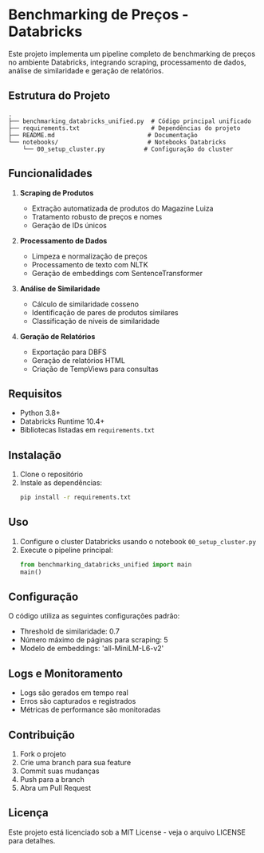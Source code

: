 # Benchmarking de Preços - Databricks

Este projeto implementa um pipeline completo de benchmarking de preços no ambiente Databricks, integrando scraping, processamento de dados, análise de similaridade e geração de relatórios.

## Estrutura do Projeto

```
.
├── benchmarking_databricks_unified.py  # Código principal unificado
├── requirements.txt                    # Dependências do projeto
├── README.md                          # Documentação
└── notebooks/                         # Notebooks Databricks
    └── 00_setup_cluster.py           # Configuração do cluster
```

## Funcionalidades

1. **Scraping de Produtos**
   - Extração automatizada de produtos do Magazine Luiza
   - Tratamento robusto de preços e nomes
   - Geração de IDs únicos

2. **Processamento de Dados**
   - Limpeza e normalização de preços
   - Processamento de texto com NLTK
   - Geração de embeddings com SentenceTransformer

3. **Análise de Similaridade**
   - Cálculo de similaridade cosseno
   - Identificação de pares de produtos similares
   - Classificação de níveis de similaridade

4. **Geração de Relatórios**
   - Exportação para DBFS
   - Geração de relatórios HTML
   - Criação de TempViews para consultas

## Requisitos

- Python 3.8+
- Databricks Runtime 10.4+
- Bibliotecas listadas em `requirements.txt`

## Instalação

1. Clone o repositório
2. Instale as dependências:
   ```bash
   pip install -r requirements.txt
   ```

## Uso

1. Configure o cluster Databricks usando o notebook `00_setup_cluster.py`
2. Execute o pipeline principal:
   ```python
   from benchmarking_databricks_unified import main
   main()
   ```

## Configuração

O código utiliza as seguintes configurações padrão:
- Threshold de similaridade: 0.7
- Número máximo de páginas para scraping: 5
- Modelo de embeddings: 'all-MiniLM-L6-v2'

## Logs e Monitoramento

- Logs são gerados em tempo real
- Erros são capturados e registrados
- Métricas de performance são monitoradas

## Contribuição

1. Fork o projeto
2. Crie uma branch para sua feature
3. Commit suas mudanças
4. Push para a branch
5. Abra um Pull Request

## Licença

Este projeto está licenciado sob a MIT License - veja o arquivo LICENSE para detalhes.
